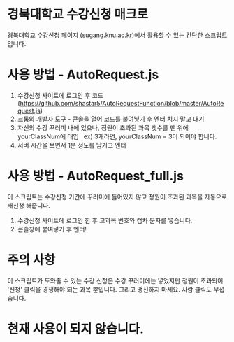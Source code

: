 # 경북대학교 수강신청 매크로     
경북대학교 수강신청 페이지 (sugang.knu.ac.kr)에서 활용할 수 있는 간단한 스크립트입니다.

# 사용 방법 - AutoRequest.js
1. 수강신청 사이트에 로그인 후 코드(https://github.com/shastar5/AutoRequestFunction/blob/master/AutoRequest.js) 
2. 크롬의 개발자 도구 - 콘솔을 열어 코드를 붙여넣기 후 엔터 치지 말고 대기
3. 자신의 수강 꾸러미 내에 있으나, 정원이 초과된 과목 갯수를 맨 위에 yourClassNum에 대입
   ex) 3개라면, yourClassNum = 3이 되어야 합니다.
4. 서버 시간을 보면서 1분 정도를 남기고 엔터

# 사용 방법 - AutoRequest_full.js
이 스크립트는 수강신청 기간에 꾸러미에 들어있지 않고 정원이 초과된 과목을 자동으로 재신청 해줍니다.

1. 수강신청 사이트에 로그인 한 후 교과목 번호와 캡차 문자를 넣습니다.
2. 콘솔창에 붙여넣기 후 엔터!

# 주의 사항
이 스크립트가 도와줄 수 있는 수강 신청은 수강 꾸러미에는 넣었지만 정원이 초과되어 '신청' 클릭을 경쟁해야 되는 과목 뿐입니다.
그리고 맹신하지 마세요. 사람 클릭도 무섭습니다.

# 현재 사용이 되지 않습니다.
